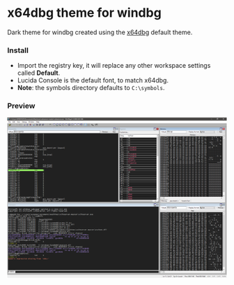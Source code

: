 # x64dbg theme for windbg
Dark theme for windbg created using the [x64dbg](https://x64dbg.com/) default theme.
### Install

- Import the registry key, it will replace any other workspace settings called **Default**.
- Lucida Console is the default font, to match x64dbg.
- **Note**: the symbols directory defaults to `C:\symbols`.

### Preview
![Screen](https://github.com/XORMANCER/x64dbg-theme-for-WinDBG/blob/main/screenshot.PNG)
